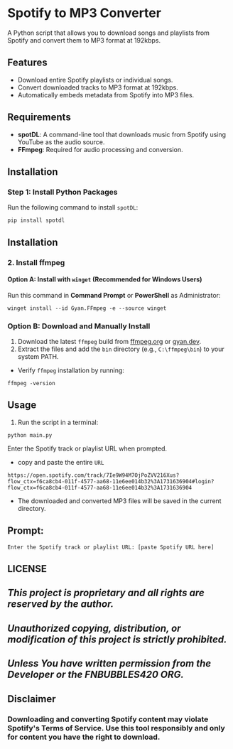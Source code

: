# Spotify to MP3 Converter

A Python script that allows you to download songs and playlists from Spotify and convert them to MP3 format at 192kbps.

## Features

- Download entire Spotify playlists or individual songs.
- Convert downloaded tracks to MP3 format at 192kbps.
- Automatically embeds metadata from Spotify into MP3 files.

## Requirements

- **spotDL**: A command-line tool that downloads music from Spotify using YouTube as the audio source.
- **FFmpeg**: Required for audio processing and conversion.

## Installation

### Step 1: Install Python Packages

Run the following command to install `spotDL`:

```
pip install spotdl
```



## Installation

### 2. Install ffmpeg

#### Option A: Install with `winget` (Recommended for Windows Users)

Run this command in **Command Prompt** or **PowerShell** as Administrator:

```
winget install --id Gyan.FFmpeg -e --source winget
```

### Option B: Download and Manually Install

1. Download the latest `ffmpeg` build from [ffmpeg.org](https://ffmpeg.org/download.html) or [gyan.dev](https://www.gyan.dev/ffmpeg/builds/).
2. Extract the files and add the `bin` directory (e.g., `C:\ffmpeg\bin`) to your system PATH.

- Verify `ffmpeg` installation by running:

```
ffmpeg -version
```

## Usage

1. Run the script in a terminal:
```
python main.py
```

Enter the Spotify track or playlist URL when prompted.
- copy and paste the entire `URL`

```example
https://open.spotify.com/track/7Ie9W94M7OjPoZVV216Xus?flow_ctx=f6ca8cb4-011f-4577-aa68-11e6ee014b32%3A1731636904#login?flow_ctx=f6ca8cb4-011f-4577-aa68-11e6ee014b32%3A1731636904
```
- The downloaded and converted MP3 files will be saved in the current directory.

## Prompt:

```
Enter the Spotify track or playlist URL: [paste Spotify URL here]
```

## LICENSE

## ***This project is proprietary and all rights are reserved by the author.***
## ***Unauthorized copying, distribution, or modification of this project is strictly prohibited.***
## ***Unless You have written permission from the Developer or the FNBUBBLES420 ORG.***


## Disclaimer

### Downloading and converting Spotify content may violate Spotify's Terms of Service. Use this tool responsibly and only for content you have the right to download.
